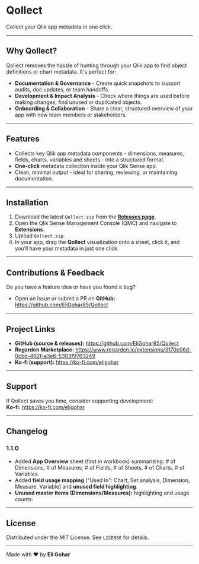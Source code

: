 # Qollect

Collect your Qlik app metadata in one click.

---

## Why Qollect?

Qollect removes the hassle of hunting through your Qlik app to find object definitions or chart metadata. It's perfect for:

- **Documentation & Governance** - Create quick snapshots to support audits, doc updates, or team handoffs.  
- **Development & Impact Analysis** - Check where things are used before making changes; find unused or duplicated objects.  
- **Onboarding & Collaboration** - Share a clear, structured overview of your app with new team members or stakeholders.

---

## Features

- Collects key Qlik app metadata components - dimensions, measures, fields, charts, variables and sheets - into a structured format.  
- **One-click** metadata collection inside your Qlik Sense app.  
- Clean, minimal output - ideal for sharing, reviewing, or maintaining documentation.

---

## Installation

1. Download the latest `Qollect.zip` from the **[Releases page](https://github.com/EliGohar85/Qollect/releases)**.  
2. Open the Qlik Sense Management Console (QMC) and navigate to **Extensions**.  
3. Upload `Qollect.zip`.  
4. In your app, drag the **Qollect** visualization onto a sheet, click it, and you’ll have your metadata in just one click.

---

## Contributions & Feedback

Do you have a feature idea or have you found a bug?  
- Open an issue or submit a PR on **GitHub:** https://github.com/EliGohar85/Qollect

---

## Project Links

- **GitHub (source & releases):** https://github.com/EliGohar85/Qollect
- **Regarden Marketplace:** https://www.regarden.io/extensions/3170c06d-0cbb-462f-a3e6-5303f9763249  
- **Ko-fi (support):** https://ko-fi.com/eligohar

---

## Support

If Qollect saves you time, consider supporting development:  
**Ko-fi:** https://ko-fi.com/eligohar

---

## Changelog

### 1.1.0
- Added **App Overview** sheet (first in workbook) summarizing: # of Dimensions, # of Measures, # of Fields, # of Sheets, # of Charts, # of Variables.  
- Added **field usage mapping** ("Used In": Chart, Set analysis, Dimension, Measure, Variable) and **unused field highlighting**.  
- **Unused master items (Dimensions/Measures):** highlighting and usage counts.

---

## License

Distributed under the MIT License. See `LICENSE` for details.

---

Made with ❤️ by **Eli Gohar**
